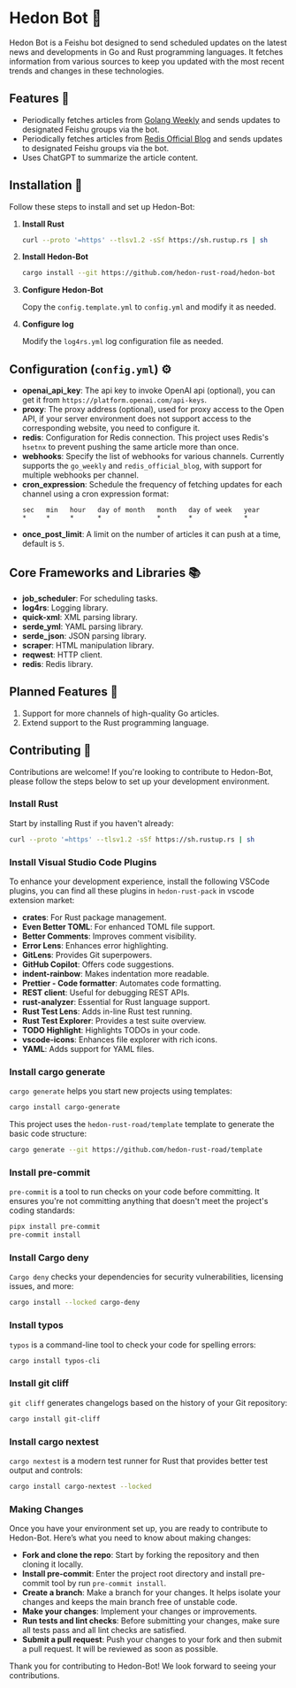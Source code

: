 # Hedon Bot 🤖

Hedon Bot is a Feishu bot designed to send scheduled updates on the latest news and developments in Go and Rust programming languages. It fetches information from various sources to keep you updated with the most recent trends and changes in these technologies.



## Features 🌟

- Periodically fetches articles from [Golang Weekly](https://golangweekly.com/) and sends updates to designated Feishu groups via the bot.
- Periodically fetches articles from [Redis Official Blog](https://redis.io/blog/) and sends updates to designated Feishu groups via the bot.
- Uses ChatGPT to summarize the article content.



## Installation 🔧

Follow these steps to install and set up Hedon-Bot:

1. **Install Rust**
   ```bash
   curl --proto '=https' --tlsv1.2 -sSf https://sh.rustup.rs | sh

2. **Install Hedon-Bot**
   ```bash
   cargo install --git https://github.com/hedon-rust-road/hedon-bot
   ```

3. **Configure Hedon-Bot**

   Copy the `config.template.yml` to `config.yml` and modify it as needed.

4. **Configure log**

   Modify the `log4rs.yml` log configuration file as needed.


## Configuration (`config.yml`) ⚙️

- **openai_api_key**: The api key to invoke OpenAI api (optional), you can get it from `https://platform.openai.com/api-keys`.
- **proxy**: The proxy address (optional), used for proxy access to the Open API, if your server environment does not support access to the corresponding website, you need to configure it.
- **redis**: Configuration for Redis connection. This project uses Redis's `hsetnx` to prevent pushing the same article more than once.
- **webhooks**: Specify the list of webhooks for various channels. Currently supports the `go_weekly` and `redis_official_blog`, with support for multiple webhooks per channel.
- **cron_expression**: Schedule the frequency of fetching updates for each channel using a cron expression format:
   ```
   sec   min   hour   day of month   month   day of week   year
   *     *     *      *              *       *             *
   ```
- **once_post_limit**: A limit on the number of articles it can push at a time, default is `5`.



## Core Frameworks and Libraries 📚

- **job_scheduler**: For scheduling tasks.
- **log4rs**: Logging library.
- **quick-xml**: XML parsing library.
- **serde_yml**: YAML parsing library.
- **serde_json**: JSON parsing library.
- **scraper**: HTML manipulation library.
- **reqwest**: HTTP client.
- **redis**: Redis library.



## Planned Features 🚀

1. Support for more channels of high-quality Go articles.
2. Extend support to the Rust programming language.



## Contributing 🤝

Contributions are welcome! If you're looking to contribute to Hedon-Bot, please follow the steps below to set up your development environment.

### Install Rust

Start by installing Rust if you haven't already:

```bash
curl --proto '=https' --tlsv1.2 -sSf https://sh.rustup.rs | sh
```

### Install Visual Studio Code Plugins

To enhance your development experience, install the following VSCode plugins, you can find all these plugins in `hedon-rust-pack` in vscode extension market:

- **crates**: For Rust package management.
- **Even Better TOML**: For enhanced TOML file support.
- **Better Comments**: Improves comment visibility.
- **Error Lens**: Enhances error highlighting.
- **GitLens**: Provides Git superpowers.
- **GitHub Copilot**: Offers code suggestions.
- **indent-rainbow**: Makes indentation more readable.
- **Prettier - Code formatter**: Automates code formatting.
- **REST client**: Useful for debugging REST APIs.
- **rust-analyzer**: Essential for Rust language support.
- **Rust Test Lens**: Adds in-line Rust test running.
- **Rust Test Explorer**: Provides a test suite overview.
- **TODO Highlight**: Highlights TODOs in your code.
- **vscode-icons**: Enhances file explorer with rich icons.
- **YAML**: Adds support for YAML files.

### Install cargo generate

`cargo generate` helps you start new projects using templates:

```bash
cargo install cargo-generate
```

This project uses the `hedon-rust-road/template` template to generate the basic code structure:

```bash
cargo generate --git https://github.com/hedon-rust-road/template
```

### Install pre-commit

`pre-commit` is a tool to run checks on your code before committing. It ensures you're not committing anything that doesn't meet the project's coding standards:

```bash
pipx install pre-commit
pre-commit install
```

### Install Cargo deny

`Cargo deny` checks your dependencies for security vulnerabilities, licensing issues, and more:

```bash
cargo install --locked cargo-deny
```

### Install typos

`typos` is a command-line tool to check your code for spelling errors:

```bash
cargo install typos-cli
```

### Install git cliff

`git cliff` generates changelogs based on the history of your Git repository:

```bash
cargo install git-cliff
```

### Install cargo nextest

`cargo nextest` is a modern test runner for Rust that provides better test output and controls:

```bash
cargo install cargo-nextest --locked
```

### Making Changes

Once you have your environment set up, you are ready to contribute to Hedon-Bot. Here’s what you need to know about making changes:

- **Fork and clone the repo**: Start by forking the repository and then cloning it locally.
- **Install pre-commit**: Enter the project root directory and install pre-commit tool by run `pre-commit install`.
- **Create a branch**: Make a branch for your changes. It helps isolate your changes and keeps the main branch free of unstable code.
- **Make your changes**: Implement your changes or improvements.
- **Run tests and lint checks**: Before submitting your changes, make sure all tests pass and all lint checks are satisfied.
- **Submit a pull request**: Push your changes to your fork and then submit a pull request. It will be reviewed as soon as possible.

Thank you for contributing to Hedon-Bot! We look forward to seeing your contributions.
